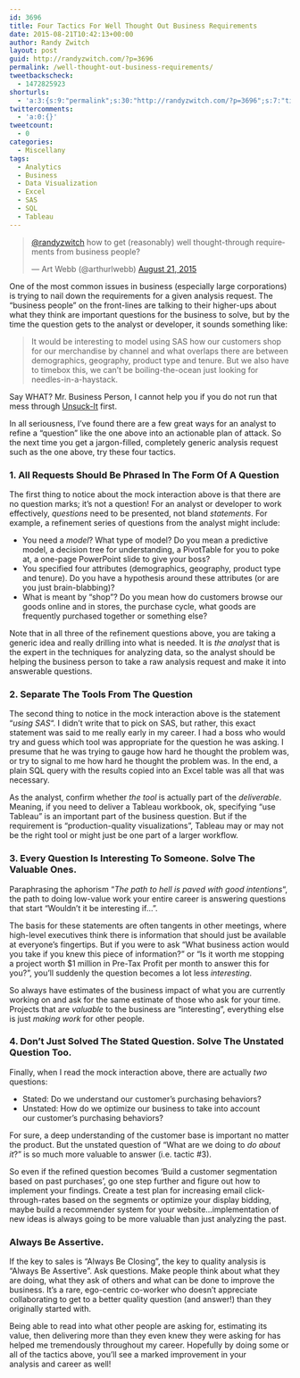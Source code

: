 ```yaml
---
id: 3696
title: Four Tactics For Well Thought Out Business Requirements
date: 2015-08-21T10:42:13+00:00
author: Randy Zwitch
layout: post
guid: http://randyzwitch.com/?p=3696
permalink: /well-thought-out-business-requirements/
tweetbackscheck:
  - 1472825923
shorturls:
  - 'a:3:{s:9:"permalink";s:30:"http://randyzwitch.com/?p=3696";s:7:"tinyurl";s:26:"http://tinyurl.com/pjln9mq";s:4:"isgd";s:19:"http://is.gd/NmsViC";}'
twittercomments:
  - 'a:0:{}'
tweetcount:
  - 0
categories:
  - Miscellany
tags:
  - Analytics
  - Business
  - Data Visualization
  - Excel
  - SAS
  - SQL
  - Tableau
---
```

<blockquote class="twitter-tweet" data-partner="tweetdeck">
  <p dir="ltr" lang="en">
    <a href="https://twitter.com/randyzwitch">@randyzwitch</a> how to get (reasonably) well thought-through requirements from business people?
  </p>
  
  <p>
    — Art Webb (@arthurlwebb) <a href="https://twitter.com/arthurlwebb/status/634710548685418496">August 21, 2015</a>
  </p>
</blockquote>



One of the most common issues in business (especially large corporations) is trying to nail down the requirements for a given analysis request. The &#8220;business people&#8221; on the front-lines are talking to their higher-ups about what they think are important questions for the business to solve, but by the time the question gets to the analyst or developer, it sounds something like:

> It would be interesting to model using SAS how our customers shop for our merchandise by channel and what overlaps there are between demographics, geography, product type and tenure. But we also have to timebox this, we can&#8217;t be boiling-the-ocean just looking for needles-in-a-haystack.

Say WHAT? Mr. Business Person, I cannot help you if you do not run that mess through <a href="http://unsuck-it.com/" target="_blank">Unsuck-It</a> first.

In all seriousness, I&#8217;ve found there are a few great ways for an analyst to refine a &#8220;question&#8221; like the one above into an actionable plan of attack. So the next time you get a jargon-filled, completely generic analysis request such as the one above, try these four tactics.

### 1. All Requests Should Be Phrased In The Form Of A Question

The first thing to notice about the mock interaction above is that there are no question marks; it&#8217;s not a question! For an analyst or developer to work effectively, _questions_ need to be presented, not bland _statements_. For example, a refinement series of questions from the analyst might include:

  * You need a _model_? What type of model? Do you mean a predictive model, a decision tree for understanding, a PivotTable for you to poke at, a one-page PowerPoint slide to give your boss?
  * You specified four attributes (demographics, geography, product type and tenure). Do you have a hypothesis around these attributes (or are you just brain-blabbing)?
  * What is meant by &#8220;shop&#8221;? Do you mean how do customers browse our goods online and in stores, the purchase cycle, what goods are frequently purchased together or something else?

Note that in all three of the refinement questions above, you are taking a generic idea and really drilling into what is needed. It is _the analyst_ that is the expert in the techniques for analyzing data, so the analyst should be helping the business person to take a raw analysis request and make it into answerable questions.

### 2. Separate The Tools From The Question

The second thing to notice in the mock interaction above is the statement &#8220;_using SAS_&#8220;. I didn&#8217;t write that to pick on SAS, but rather, this exact statement was said to me really early in my career. I had a boss who would try and guess which tool was appropriate for the question he was asking. I presume that he was trying to gauge how hard he thought the problem was, or try to signal to me how hard he thought the problem was. In the end, a plain SQL query with the results copied into an Excel table was all that was necessary.

As the analyst, confirm whether _the tool_ is actually part of the _deliverable_. Meaning, if you need to deliver a Tableau workbook, ok, specifying &#8220;use Tableau&#8221; is an important part of the business question. But if the requirement is &#8220;production-quality visualizations&#8221;, Tableau may or may not be the right tool or might just be one part of a larger workflow.
  


### 3. Every Question Is Interesting To Someone. Solve The Valuable Ones.

Paraphrasing the aphorism &#8220;_The path to hell is paved with good intentions_&#8220;, the path to doing low-value work your entire career is answering questions that start &#8220;Wouldn&#8217;t it be interesting if&#8230;&#8221;.

The basis for these statements are often tangents in other meetings, where high-level executives think there is information that should just be available at everyone&#8217;s fingertips. But if you were to ask &#8220;What business action would you take if you knew this piece of information?&#8221; or &#8220;Is it worth me stopping a project worth $1 million in Pre-Tax Profit per month to answer this for you?&#8221;, you&#8217;ll suddenly the question becomes a lot less _interesting_.

So always have estimates of the business impact of what you are currently working on and ask for the same estimate of those who ask for your time. Projects that are _valuable_ to the business are &#8220;interesting&#8221;, everything else is just _making work_ for other people.

### 4. Don&#8217;t Just Solved The Stated Question. Solve The Unstated Question Too.

Finally, when I read the mock interaction above, there are actually _two_ questions:

  * Stated: Do we understand our customer&#8217;s purchasing behaviors?
  * Unstated: How do we optimize our business to take into account our customer&#8217;s purchasing behaviors?

For sure, a deep understanding of the customer base is important no matter the product. But the unstated question of &#8220;What are we doing to _do about it_?&#8221; is so much more valuable to answer (i.e. tactic #3).

So even if the refined question becomes &#8216;Build a customer segmentation based on past purchases&#8217;, go one step further and figure out how to implement your findings. Create a test plan for increasing email click-through-rates based on the segments or optimize your display bidding, maybe build a recommender system for your website&#8230;implementation of new ideas is always going to be more valuable than just analyzing the past.

### Always Be Assertive.

If the key to sales is &#8220;Always Be Closing&#8221;, the key to quality analysis is &#8220;Always Be Assertive&#8221;. Ask questions. Make people think about what they are doing, what they ask of others and what can be done to improve the business. It&#8217;s a rare, ego-centric co-worker who doesn&#8217;t appreciate collaborating to get to a better quality question (and answer!) than they originally started with.

Being able to read into what other people are asking for, estimating its value, then delivering more than they even knew they were asking for has helped me tremendously throughout my career. Hopefully by doing some or all of the tactics above, you&#8217;ll see a marked improvement in your analysis and career as well!

&nbsp;
